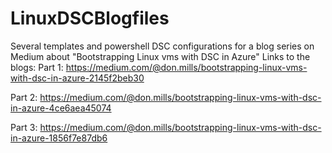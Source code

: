 # LinuxDSCBlogfiles
Several templates and powershell DSC configurations for a blog series on Medium about "Bootstrapping Linux vms with DSC in Azure"
Links to the blogs:
Part 1: https://medium.com/@don.mills/bootstrapping-linux-vms-with-dsc-in-azure-2145f2beb30

Part 2: https://medium.com/@don.mills/bootstrapping-linux-vms-with-dsc-in-azure-4ce6aea45074

Part 3: https://medium.com/@don.mills/bootstrapping-linux-vms-with-dsc-in-azure-1856f7e87db6
